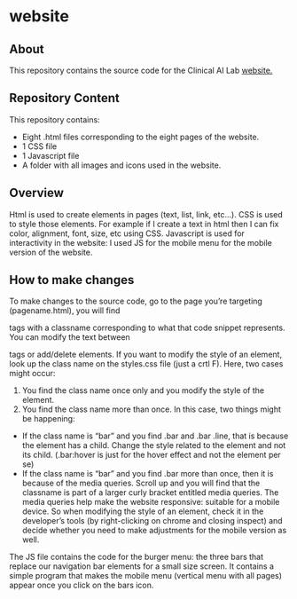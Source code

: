 # website

## About

This repository contains the source code for the Clinical AI Lab [website.](https://nyuad-cai.github.io/website/)

## Repository Content

This repository contains:

- Eight .html files corresponding to the eight pages of the website.
- 1 CSS file
- 1 Javascript file
- A folder with all images and icons used in the website.

## Overview

Html is used to create elements in pages (text, list, link, etc…). CSS is used to style those elements. For example if I create a text in html then I can fix color, alignment, font, size, etc using CSS. Javascript is used for interactivity in the website: I used JS for the mobile menu for the mobile version of the website.

## How to make changes

To make changes to the source code, go to the page you’re targeting (pagename.html), you will find <div> tags with a classname corresponding to what that code snippet represents. You can modify the text between <p> tags or add/delete elements. If you want to modify the style of an element, look up the class name on the styles.css file (just a crtl F). Here, two cases might occur:

1. You find the class name once only and you modify the style of the element.
2. You find the class name more than once. In this case, two things might be happening:

 - If the class name is “bar” and you find .bar and .bar .line, that is because the element has a child. Change the style related to the element and not its child. (.bar:hover is just for the hover effect and not the element per se)
 - If the class name is “bar” and you find .bar more than once, then it is because of the media queries. Scroll up and you will find that the classname is part of a larger curly bracket entitled media queries. The media queries help make the website responsive: suitable for a mobile device. So when modifying the style of an element, check it in the developer’s tools (by right-clicking on chrome and closing inspect) and decide whether you need to make adjustments for the mobile version as well.

The JS file contains the code for the burger menu: the three bars that replace our navigation bar elements for a small size screen. It contains a simple program that makes the mobile menu (vertical menu with all pages) appear once you click on the bars icon.
